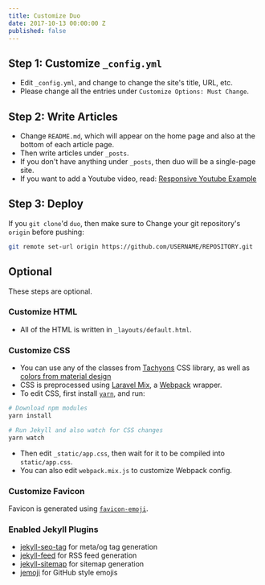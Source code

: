 ```yaml
---
title: Customize Duo
date: 2017-10-13 00:00:00 Z
published: false
---
```


## Step 1: Customize `_config.yml`

- Edit `_config.yml`, and change to change the site's title, URL, etc.
- Please change all the entries under `Customize Options: Must Change`.

## Step 2: Write Articles

- Change `README.md`, which will appear on the home page and also at the bottom of each article page.
- Then write articles under `_posts`.
- If you don't have anything under `_posts`, then duo will be a single-page site.
- If you want to add a Youtube video, read: [Responsive Youtube Example](/duo/posts/responsive-youtube-example/)

## Step 3: Deploy

If you `git clone`'d `duo`, then make sure to Change your git repository's `origin` before pushing:

```bash
git remote set-url origin https://github.com/USERNAME/REPOSITORY.git
```

## Optional

These steps are optional.

### Customize HTML

- All of the HTML is written in `_layouts/default.html`.

### Customize CSS

- You can use any of the classes from [Tachyons](http://tachyons.io/) CSS library, as well as [colors from material design](https://github.com/shuhei/material-colors)
- CSS is preprocessed using [Laravel Mix](https://github.com/JeffreyWay/laravel-mix/), a [Webpack](https://webpack.js.org/) wrapper.
- To edit CSS, first install [`yarn`](https://yarnpkg.com/en/), and run:

```bash
# Download npm modules
yarn install

# Run Jekyll and also watch for CSS changes
yarn watch
```

- Then edit `_static/app.css`, then wait for it to be compiled into `static/app.css`.
- You can also edit `webpack.mix.js` to customize Webpack config.

### Customize Favicon

Favicon is generated using [`favicon-emoji`](https://github.com/albinekb/favicon-emoji).

### Enabled Jekyll Plugins

- [jekyll-seo-tag](https://github.com/jekyll/jekyll-seo-tag/) for meta/og tag generation
- [jekyll-feed](https://github.com/jekyll/jekyll-feed) for RSS feed generation
- [jekyll-sitemap](https://github.com/jekyll/jekyll-sitemap) for sitemap generation
- [jemoji](https://github.com/jekyll/jemoji) for GitHub style emojis

